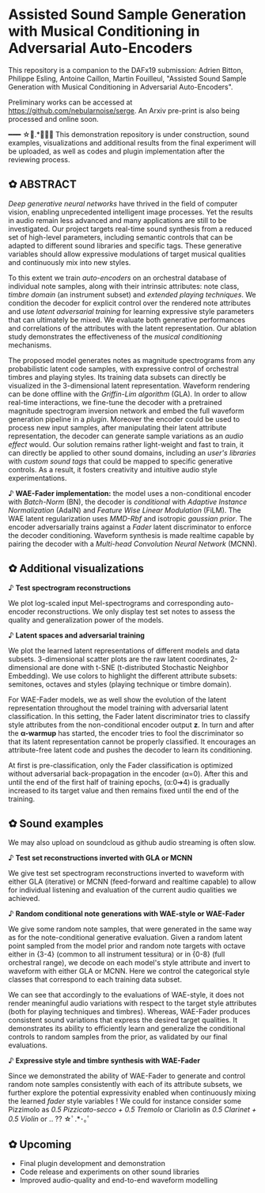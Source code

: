 # Assisted Sound Sample Generation with Musical Conditioning in Adversarial Auto-Encoders

This repository is a companion to the DAFx19 submission:
Adrien Bitton, Philippe Esling, Antoine Caillon, Martin Fouilleul, "Assisted Sound Sample Generation with Musical Conditioning in Adversarial Auto-Encoders".

Preliminary works can be accessed at https://github.com/nebularnoise/serge.
An Arxiv pre-print is also being processed and online soon.


━━━ ☆ﾟ.*･｡ﾟ This demonstration repository is under construction, sound examples, visualizations and additional results from the final experiment will be uploaded, as well as codes and plugin implementation after the reviewing process.


## ✿ ABSTRACT

*Deep generative neural networks* have thrived in the field of computer vision, enabling unprecedented intelligent image processes. Yet the results in audio remain less advanced and many applications are still to be investigated. Our project targets real-time sound synthesis from a reduced set of high-level parameters, including semantic controls that can be adapted to different sound libraries and specific tags. These generative variables should allow expressive modulations of target musical qualities and continuously mix into new styles.

To this extent we train *auto-encoders* on an orchestral database of individual note samples, along with their intrinsic attributes: note class, *timbre domain* (an instrument subset) and *extended playing techniques*. We condition the decoder for explicit control over the rendered note attributes and use *latent adversarial training* for learning expressive style parameters that can ultimately be mixed. We evaluate both generative performances and correlations of the attributes with the latent representation. Our ablation study demonstrates the effectiveness of the *musical conditioning* mechanisms. 

The proposed model generates notes as magnitude spectrograms from any probabilistic latent code samples, with expressive control of orchestral timbres and playing styles. Its training data subsets can directly be visualized in the 3-dimensional latent representation. Waveform rendering can be done offline with the *Griffin-Lim algorithm* (GLA). In order to allow real-time interactions, we fine-tune the decoder with a pretrained magnitude spectrogram inversion network and embed the full waveform generation pipeline in a *plugin*. Moreover the encoder could be used to process new input samples, after manipulating their latent attribute representation, the decoder can generate sample variations as an *audio effect* would. Our solution remains rather light-weight and fast to train, it can directly be applied to other sound domains, including an *user's libraries* with *custom sound tags* that could be mapped to specific generative controls. As a result, it fosters creativity and intuitive audio style experimentations.

♪ **WAE-Fader implementation:** the model uses a non-conditional encoder with *Batch-Norm* (BN), the decoder is *conditional* with *Adaptive Instance Normalization* (AdaIN) and *Feature Wise Linear Modulation* (FiLM). The WAE latent regularization uses *MMD-Rbf* and isotropic *gaussian prior*. The encoder adversarially trains against a *Fader* latent discriminator to enforce the decoder conditioning. Waveform synthesis is made realtime capable by pairing the decoder with a *Multi-head Convolution Neural Network* (MCNN).

## ✿ Additional visualizations

♪ **Test spectrogram reconstructions**

We plot log-scaled input Mel-spectrograms and corresponding auto-encoder reconstructions. We only display test set notes to assess the quality and generalization power of the models.

♪ **Latent spaces and adversarial training**

We plot the learned latent representations of different models and data subsets. 3-dimensional scatter plots are the raw latent coordinates, 2-dimensional are done with t-SNE (t-distributed Stochastic Neighbor Embedding). We use colors to highlight the different attribute subsets: semitones, octaves and styles (playing technique or timbre domain).

For WAE-Fader models, we as well show the evolution of the latent representation throughout the model training with adversarial latent classification. In this setting, the Fader latent discriminator tries to classify style attributes from the non-conditional encoder output **z**. In turn and after the **α-warmup** has started, the encoder tries to fool the discriminator so that its latent representation cannot be properly classified. It encourages an attribute-free latent code and pushes the decoder to learn its conditioning.

At first is pre-classification, only the Fader classification is optimized without adversarial back-propagation in the encoder (α=0). After this and until the end of the first half of training epochs, (α:0➔4) is gradually increased to its target value and then remains fixed until the end of the training.

## ✿ Sound examples

We may also upload on soundcloud as github audio streaming is often slow.

♪ **Test set reconstructions inverted with GLA or MCNN**

We give test set spectrogram reconstructions inverted to waveform with either GLA (iterative) or MCNN (feed-forward and realtime capable) to allow for individual listening and evaluation of the current audio qualities we achieved.

♪ **Random conditional note generations with WAE-style or WAE-Fader**

We give some random note samples, that were generated in the same way as for the note-conditional generative evaluation. Given a random latent point sampled from the model prior and random note targets with octave either in {3-4} (common to all instrument tessitura) or in {0-8} (full orchestral range), we decode on each model's style attribute and invert to waveform with either GLA or MCNN. Here we control the categorical style classes that correspond to each training data subset.

We can see that accordingly to the evaluations of WAE-style, it does not render meaningful audio variations with respect to the target style attributes (both for playing techniques and timbres). Whereas, WAE-Fader produces consistent sound variations that express the desired target qualities. It demonstrates its ability to efficiently learn and generalize the conditional controls to random samples from the prior, as validated by our final evaluations.

♪ **Expressive style and timbre synthesis with WAE-Fader**

Since we demonstrated the ability of WAE-Fader to generate and control random note samples consistently with each of its attribute subsets, we further explore the potential expressivity enabled when continuously mixing the learned *fader* style variables !
We could for instance consider some Pizzimolo as *0.5 Pizzicato-secco + 0.5 Tremolo* or Clariolin as *0.5 Clarinet + 0.5 Violin* or .. ?? ☆ﾟ.*･｡ﾟ

## ✿ Upcoming

+ Final plugin development and demonstration
+ Code release and experiments on other sound libraries
+ Improved audio-quality and end-to-end waveform modelling
